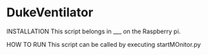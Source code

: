 # DukeVentilator
INSTALLATION
This script belongs in ___ on the Raspberry pi. 

HOW TO RUN
This script can be called by executing startMOnitor.py
